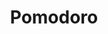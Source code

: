 ---
title: Pomodoro
categories: [Utility]
tags: [Utility, Time Management]
description: Pomodoro URL
---